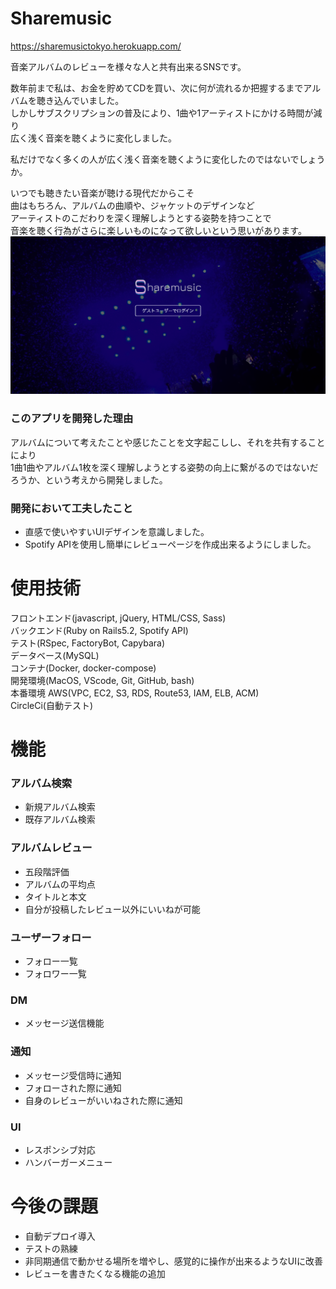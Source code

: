 <!-- docker-compose up
docker-compose exec web bash -->
# Sharemusic
<!-- https://www.sharemusictokyo.com -->
https://sharemusictokyo.herokuapp.com/

音楽アルバムのレビューを様々な人と共有出来るSNSです。

数年前まで私は、お金を貯めてCDを買い、次に何が流れるか把握するまでアルバムを聴き込んでいました。<br>
しかしサブスクリプションの普及により、1曲や1アーティストにかける時間が減り<br>
広く浅く音楽を聴くように変化しました。

私だけでなく多くの人が広く浅く音楽を聴くように変化したのではないでしょうか。

いつでも聴きたい音楽が聴ける現代だからこそ<br>
曲はもちろん、アルバムの曲順や、ジャケットのデザインなど<br>
アーティストのこだわりを深く理解しようとする姿勢を持つことで<br>
音楽を聴く行為がさらに楽しいものになって欲しいという思いがあります。
![](public/images/readme.png)

<!-- # インフラ構成図
![](public/images/infrastructure.png) -->

### このアプリを開発した理由
アルバムについて考えたことや感じたことを文字起こしし、それを共有することにより<br>
1曲1曲やアルバム1枚を深く理解しようとする姿勢の向上に繋がるのではないだろうか、という考えから開発しました。

### 開発において工夫したこと
* 直感で使いやすいUIデザインを意識しました。
* Spotify APIを使用し簡単にレビューページを作成出来るようにしました。

# 使用技術
フロントエンド(javascript, jQuery, HTML/CSS, Sass)<br>
バックエンド(Ruby on Rails5.2, Spotify API)<br>
テスト(RSpec, FactoryBot, Capybara)<br>
データベース(MySQL)<br>
コンテナ(Docker, docker-compose)<br>
開発環境(MacOS, VScode, Git, GitHub, bash)<br>
本番環境 AWS(VPC, EC2, S3, RDS, Route53, IAM, ELB, ACM)<br>
CircleCi(自動テスト)

# 機能
### アルバム検索
* 新規アルバム検索
* 既存アルバム検索

### アルバムレビュー
* 五段階評価
* アルバムの平均点
* タイトルと本文
* 自分が投稿したレビュー以外にいいねが可能

### ユーザーフォロー
* フォロー一覧
* フォロワー一覧

### DM
* メッセージ送信機能

### 通知
* メッセージ受信時に通知
* フォローされた際に通知
* 自身のレビューがいいねされた際に通知

### UI
* レスポンシブ対応
* ハンバーガーメニュー

# 今後の課題
* 自動デプロイ導入
* テストの熟練
* 非同期通信で動かせる場所を増やし、感覚的に操作が出来るようなUIに改善
* レビューを書きたくなる機能の追加

